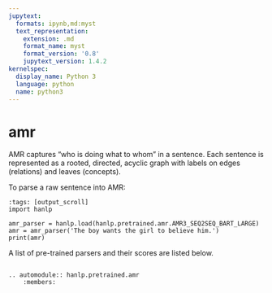 ```yaml
---
jupytext:
  formats: ipynb,md:myst
  text_representation:
    extension: .md
    format_name: myst
    format_version: '0.8'
    jupytext_version: 1.4.2
kernelspec:
  display_name: Python 3
  language: python
  name: python3
---
```

# amr

AMR captures “who is doing what to whom” in a sentence. Each sentence is represented as a rooted, directed, acyclic graph with labels on edges (relations) and leaves (concepts).

To parse a raw sentence into AMR:

```{code-cell} ipython3
:tags: [output_scroll]
import hanlp

amr_parser = hanlp.load(hanlp.pretrained.amr.AMR3_SEQ2SEQ_BART_LARGE)
amr = amr_parser('The boy wants the girl to believe him.')
print(amr)
```

A list of pre-trained parsers and their scores are listed below.

```{eval-rst}

.. automodule:: hanlp.pretrained.amr
    :members:

```